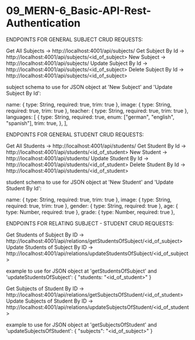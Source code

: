 # 09_MERN-6_Basic-API-Rest-Authentication

ENDPOINTS FOR GENERAL SUBJECT CRUD REQUESTS:

Get All Subjects -> http://localhost:4001/api/subjects/
Get Subject By Id -> http://localhost:4001/api/subjects/<id_of_subject>
New Subject -> http://localhost:4001/api/subjects/
Update Subject By Id -> http://localhost:4001/api/subjects/<id_of_subject>
Delete Subject By Id -> http://localhost:4001/api/subjects/<id_of_subject>

subject schema to use for JSON object at 'New Subject' and 'Update Subject By Id':

name: { type: String, required: true, trim: true },
image: { type: String, required: true, trim: true },
teacher: { type: String, required: true, trim: true },
languages: [
{
type: String,
required: true,
enum: ["german", "english", "spanish"],
trim: true,
},
],

ENDPOINTS FOR GENERAL STUDENT CRUD REQUESTS:

Get All Students -> http://localhost:4001/api/students/
Get Student By Id -> http://localhost:4001/api/students/<id_of_student>
New Student -> http://localhost:4001/api/students/
Update Student By Id -> http://localhost:4001/api/students/<id_of_student>
Delete Student By Id -> http://localhost:4001/api/students/<id_of_student>

student schema to use for JSON object at 'New Student' and 'Update Student By Id':

name: { type: String, required: true, trim: true },
image: { type: String, required: true, trim: true },
gender: { type: String, required: true },
age: { type: Number, required: true },
grade: { type: Number, required: true },

ENDPOINTS FOR RELATING SUBJECT - STUDENT CRUD REQUESTS:

Get Students of Subject By ID -> http://localhost:4001/api/relations/getStudentsOfSubject/<id_of_subject>
Update Students of Subject By ID -> http://localhost:4001/api/relations/updateStudentsOfSubject/<id_of_subject>

example to use for JSON object at 'getStudentsOfSubject' and 'updateStudentsOfSubject':
{
"students: "<id_of_student>"
}

Get Subjects of Student By ID -> http://localhost:4001/api/relations/getSubjectsOfStudent/<id_of_student>
Update Subjects of Student By ID -> http://localhost:4001/api/relations/updateSubjectsOfStudent/<id_of_student>

example to use for JSON object at 'getSubjectsOfStudent' and 'updateSubjectsOfStudent':
{
"subjects": "<id_of_subject>"
}
